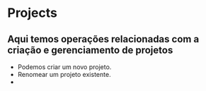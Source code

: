 # Projects

## Aqui temos operações relacionadas com a criação e gerenciamento de projetos

- Podemos criar um novo projeto.
- Renomear um projeto existente.
- 
